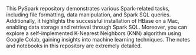 This PySpark repository demonstrates various Spark-related tasks, including file formatting, data manipulation, and Spark SQL queries. Additionally, it highlights the successful installation of HBase on a Mac, enabling data storage and retrieval through Spark SQL. Moreover, you can explore a self-implemented K-Nearest Neighbors (KNN) algorithm using Google Colab, gaining insights into machine learning techniques. The notes and notebooks in this repository are extremely detailed.

